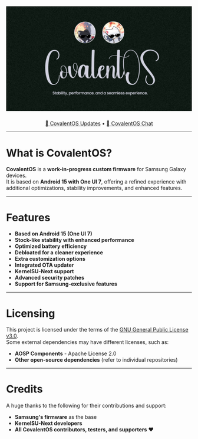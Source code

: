 <h1 align="center">
  <img src="https://raw.githubusercontent.com/CovalentOS/.github/main/readme-res/banner.png" title="CovalentOS" alt="CovalentOS Banner"/>
</h1>

<p align="center">
  <a href="https://t.me/CovalentOS">🚀 CovalentOS Updates</a>
  •
  <a href="https://t.me/CovalentOSChat">💬 CovalentOS Chat</a>
</p>

---

# What is CovalentOS?
**CovalentOS** is a **work-in-progress custom firmware** for Samsung Galaxy devices.  
It is based on **Android 15 with One UI 7**, offering a refined experience with additional optimizations, stability improvements, and enhanced features.

---

# Features
- **Based on Android 15 (One UI 7)**
- **Stock-like stability with enhanced performance**
- **Optimized battery efficiency**
- **Debloated for a cleaner experience**
- **Extra customization options**
- **Integrated OTA updater**
- **KernelSU-Next support**
- **Advanced security patches**
- **Support for Samsung-exclusive features**

---

# Licensing
This project is licensed under the terms of the [GNU General Public License v3.0](LICENSE).  
Some external dependencies may have different licenses, such as:
- **AOSP Components** - Apache License 2.0  
- **Other open-source dependencies** (refer to individual repositories)

---

# Credits
A huge thanks to the following for their contributions and support:
- **Samsung's firmware** as the base  
- **KernelSU-Next developers**  
- **All CovalentOS contributors, testers, and supporters** ❤️
